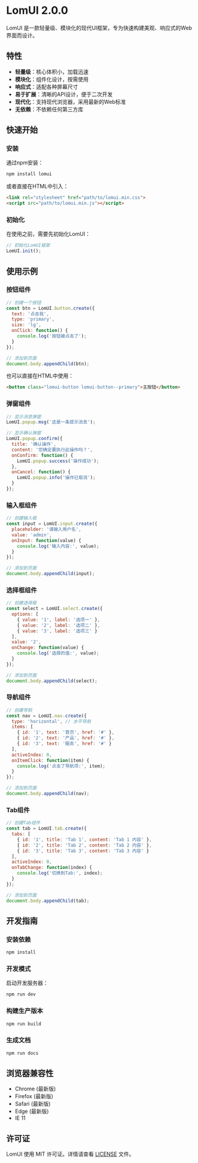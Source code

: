 # LomUI 2.0.0

LomUI 是一款轻量级、模块化的现代UI框架，专为快速构建美观、响应式的Web界面而设计。

## 特性

- **轻量级**：核心体积小，加载迅速
- **模块化**：组件化设计，按需使用
- **响应式**：适配各种屏幕尺寸
- **易于扩展**：清晰的API设计，便于二次开发
- **现代化**：支持现代浏览器，采用最新的Web标准
- **无依赖**：不依赖任何第三方库

## 快速开始

### 安装

通过npm安装：

```bash
npm install lomui
```

或者直接在HTML中引入：

```html
<link rel="stylesheet" href="path/to/lomui.min.css">
<script src="path/to/lomui.min.js"></script>
```

### 初始化

在使用之前，需要先初始化LomUI：

```javascript
// 初始化LomUI框架
LomUI.init();
```

## 使用示例

### 按钮组件

```javascript
// 创建一个按钮
const btn = LomUI.button.create({
  text: '点击我',
  type: 'primary',
  size: 'lg',
  onClick: function() {
    console.log('按钮被点击了');
  }
});

// 添加到页面
document.body.appendChild(btn);
```

也可以直接在HTML中使用：

```html
<button class="lomui-button lomui-button--primary">主按钮</button>
```

### 弹窗组件

```javascript
// 显示消息弹窗
LomUI.popup.msg('这是一条提示消息');

// 显示确认弹窗
LomUI.popup.confirm({
  title: '确认操作',
  content: '您确定要执行此操作吗？',
  onConfirm: function() {
    LomUI.popup.success('操作成功');
  },
  onCancel: function() {
    LomUI.popup.info('操作已取消');
  }
});
```

### 输入框组件

```javascript
// 创建输入框
const input = LomUI.input.create({
  placeholder: '请输入用户名',
  value: 'admin',
  onInput: function(value) {
    console.log('输入内容:', value);
  }
});

// 添加到页面
document.body.appendChild(input);
```

### 选择框组件

```javascript
// 创建选择框
const select = LomUI.select.create({
  options: [
    { value: '1', label: '选项一' },
    { value: '2', label: '选项二' },
    { value: '3', label: '选项三' }
  ],
  value: '2',
  onChange: function(value) {
    console.log('选择的值:', value);
  }
});

// 添加到页面
document.body.appendChild(select);
```

### 导航组件

```javascript
// 创建导航
const nav = LomUI.nav.create({
  type: 'horizontal', // 水平导航
  items: [
    { id: '1', text: '首页', href: '#' },
    { id: '2', text: '产品', href: '#' },
    { id: '3', text: '服务', href: '#' }
  ],
  activeIndex: 0,
  onItemClick: function(item) {
    console.log('点击了导航项:', item);
  }
});

// 添加到页面
document.body.appendChild(nav);
```

### Tab组件

```javascript
// 创建Tab组件
const tab = LomUI.tab.create({
  tabs: [
    { id: '1', title: 'Tab 1', content: 'Tab 1 内容' },
    { id: '2', title: 'Tab 2', content: 'Tab 2 内容' },
    { id: '3', title: 'Tab 3', content: 'Tab 3 内容' }
  ],
  activeIndex: 0,
  onTabChange: function(index) {
    console.log('切换到Tab:', index);
  }
});

// 添加到页面
document.body.appendChild(tab);
```

## 开发指南

### 安装依赖

```bash
npm install
```

### 开发模式

启动开发服务器：

```bash
npm run dev
```

### 构建生产版本

```bash
npm run build
```

### 生成文档

```bash
npm run docs
```

## 浏览器兼容性

- Chrome (最新版)
- Firefox (最新版)
- Safari (最新版)
- Edge (最新版)
- IE 11

## 许可证

LomUI 使用 MIT 许可证。详情请查看 [LICENSE](LICENSE) 文件。